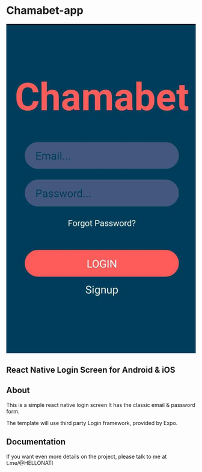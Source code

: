 # Chamabet-app

<p align="center">
	<a href="https://github.com/NATILEMMA/Chamabet/blob/main/photo_2022-12-07_01-18-43.jpg"><img src="https://github.com/NATILEMMA/Chamabet/blob/main/photo_2022-12-07_01-18-43.jpg" alt = "React Native Login Screen"/></a>
</p>

## React Native Login Screen for Android &amp; iOS


## About

This is a simple react native login screen It has the classic email & password form.

The template will use third party Login framework, provided by Expo.

## Documentation

If you want even more details on the project, please talk to me at t.me/@HELLONATI

